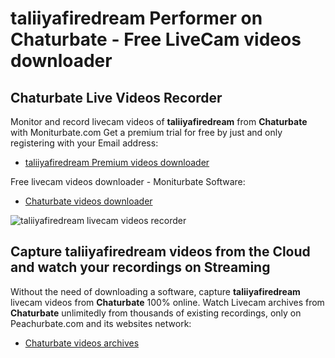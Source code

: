 # taliiyafiredream Performer on Chaturbate - Free LiveCam videos downloader

## Chaturbate Live Videos Recorder

Monitor and record livecam videos of **taliiyafiredream** from **Chaturbate** with Moniturbate.com
Get a premium trial for free by just and only registering with your Email address:
* [taliiyafiredream Premium videos downloader](https://moniturbate.com/request-demo-licence-key.html)

Free livecam videos downloader - Moniturbate Software:
* [Chaturbate videos downloader](https://moniturbate.com/moniturbate-download-software.html)

![taliiyafiredream livecam videos recorder](https://peachurnet.com/templates/moniturbate-software.png)


## Capture taliiyafiredream videos from the Cloud and watch your recordings on Streaming

Without the need of downloading a software, capture **taliiyafiredream** livecam videos from **Chaturbate** 100% online.
Watch Livecam archives from **Chaturbate** unlimitedly from thousands of existing recordings, only on Peachurbate.com and its websites network:
* [Chaturbate videos archives](https://peachurnet.com/)